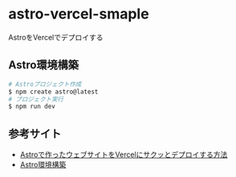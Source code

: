 # astro-vercel-smaple
AstroをVercelでデプロイする

## Astro環境構築
```bash
# Astroプロジェクト作成
$ npm create astro@latest
# プロジェクト実行
$ npm run dev
```

## 参考サイト
- [Astroで作ったウェブサイトをVercelにサクッとデプロイする方法](https://zenn.dev/kanazawa/articles/8f9d5c8ffe73af)			
- [Astro環境構築](https://qiita.com/asahina820/items/2b8c977ec56f2b4b1456)
